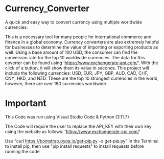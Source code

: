 # Currency_Converter
A quick and easy way to convert currency using multiple worldwide currencies. 

This is a necessary tool for many people for international commerce and finance in a global economy. Currency converters are also extremely helpful for businesses to determine the value of importing or exporting products as well. Using a base amount of 100 USD, the consumer can find the conversion rate for the top 10 worldwide currencies. The data for this coverter can be found using 'https://www.exchangerate-api.com/'. With the click of a button, it will show them its value in seconds. This project will include the following currencies: USD, EUR, JPY, GBP, AUD, CAD, CHF, CNY, HKD, and NZD. These are the top 10 strongest currencies in the world, however, there are over 180 currencies worldwide.


# Important
This Code was run using Visual Studio Code & Python (3.11.7)

The Code will require the user to replace the API_KEY with their own key using the website as follows: 'https://www.exchangerate-api.com/'

Use "curl https://bootstrap.pypa.io/get-pip.py -o get-pip.py" in the Terminal to install pip,
then use "pip install requests" to install requests before running the code
